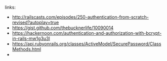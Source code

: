 links:
* http://railscasts.com/episodes/250-authentication-from-scratch-revised?autoplay=true
* https://gist.github.com/thebucknerlife/10090014
* https://hackernoon.com/authentication-and-authorization-with-bcrypt-in-rails-mw1g3u3l
* https://api.rubyonrails.org/classes/ActiveModel/SecurePassword/ClassMethods.html
* 
